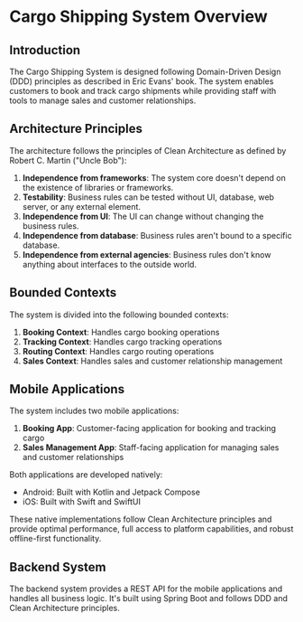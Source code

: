 # Cargo Shipping System Overview

## Introduction

The Cargo Shipping System is designed following Domain-Driven Design (DDD) principles as described in Eric Evans' book. The system enables customers to book and track cargo shipments while providing staff with tools to manage sales and customer relationships.

## Architecture Principles

The architecture follows the principles of Clean Architecture as defined by Robert C. Martin ("Uncle Bob"):

1. **Independence from frameworks**: The system core doesn't depend on the existence of libraries or frameworks.
2. **Testability**: Business rules can be tested without UI, database, web server, or any external element.
3. **Independence from UI**: The UI can change without changing the business rules.
4. **Independence from database**: Business rules aren't bound to a specific database.
5. **Independence from external agencies**: Business rules don't know anything about interfaces to the outside world.

## Bounded Contexts

The system is divided into the following bounded contexts:

1. **Booking Context**: Handles cargo booking operations
2. **Tracking Context**: Handles cargo tracking operations
3. **Routing Context**: Handles cargo routing operations
4. **Sales Context**: Handles sales and customer relationship management

## Mobile Applications

The system includes two mobile applications:

1. **Booking App**: Customer-facing application for booking and tracking cargo
2. **Sales Management App**: Staff-facing application for managing sales and customer relationships

Both applications are developed natively:
- Android: Built with Kotlin and Jetpack Compose
- iOS: Built with Swift and SwiftUI

These native implementations follow Clean Architecture principles and provide optimal performance, full access to platform capabilities, and robust offline-first functionality.

## Backend System

The backend system provides a REST API for the mobile applications and handles all business logic. It's built using Spring Boot and follows DDD and Clean Architecture principles.
